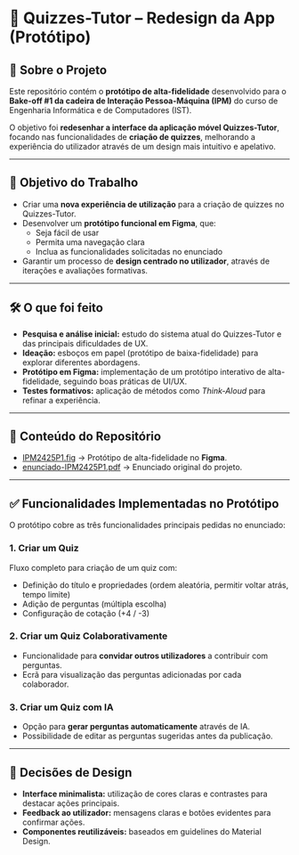 # 📱 Quizzes-Tutor – Redesign da App (Protótipo)

## 📌 Sobre o Projeto
Este repositório contém o **protótipo de alta-fidelidade** desenvolvido para o **Bake-off #1 da cadeira de Interação Pessoa-Máquina (IPM)** do curso de Engenharia Informática e de Computadores (IST).

O objetivo foi **redesenhar a interface da aplicação móvel Quizzes-Tutor**, focando nas funcionalidades de **criação de quizzes**, melhorando a experiência do utilizador através de um design mais intuitivo e apelativo.

---

## 🎯 Objetivo do Trabalho
- Criar uma **nova experiência de utilização** para a criação de quizzes no Quizzes-Tutor.
- Desenvolver um **protótipo funcional em Figma**, que:
  - Seja fácil de usar
  - Permita uma navegação clara
  - Inclua as funcionalidades solicitadas no enunciado
- Garantir um processo de **design centrado no utilizador**, através de iterações e avaliações formativas.

---

## 🛠 O que foi feito
- **Pesquisa e análise inicial:** estudo do sistema atual do Quizzes-Tutor e das principais dificuldades de UX.
- **Ideação:** esboços em papel (protótipo de baixa-fidelidade) para explorar diferentes abordagens.
- **Protótipo em Figma:** implementação de um protótipo interativo de alta-fidelidade, seguindo boas práticas de UI/UX.
- **Testes formativos:** aplicação de métodos como *Think-Aloud* para refinar a experiência.

---

## 📂 Conteúdo do Repositório
- [IPM2425P1.fig](./IPM2425P1.fig) → Protótipo de alta-fidelidade no **Figma**.
- [enunciado-IPM2425P1.pdf](./enunciado-IPM2425P1.pdf) → Enunciado original do projeto.

---

## ✅ Funcionalidades Implementadas no Protótipo
O protótipo cobre as três funcionalidades principais pedidas no enunciado:

### 1. Criar um Quiz
Fluxo completo para criação de um quiz com:
- Definição do título e propriedades (ordem aleatória, permitir voltar atrás, tempo limite)
- Adição de perguntas (múltipla escolha)
- Configuração de cotação (+4 / -3)

### 2. Criar um Quiz Colaborativamente
- Funcionalidade para **convidar outros utilizadores** a contribuir com perguntas.
- Ecrã para visualização das perguntas adicionadas por cada colaborador.

### 3. Criar um Quiz com IA
- Opção para **gerar perguntas automaticamente** através de IA.
- Possibilidade de editar as perguntas sugeridas antes da publicação.

---

## 🎨 Decisões de Design
- **Interface minimalista:** utilização de cores claras e contrastes para destacar ações principais.
- **Feedback ao utilizador:** mensagens claras e botões evidentes para confirmar ações.
- **Componentes reutilizáveis:** baseados em guidelines do Material Design.
